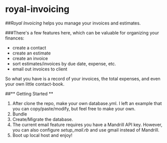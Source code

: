 royal-invoicing
===============

##*Royal Invoicing* helps you manage your invoices and estimates.

###There's a few features here, which can be valuable for organizing your finances:

- create a contact
- create an estimate
- create an invoice
- sort estimates/invoices by due date, expense, etc.
- email out invoices to client

So what you have is a record of your invoices, the total expenses, and even your own little contact-book.

##** Getting Started **

1. After clone the repo, make your own database.yml. I left an example that you can copy/paste/modify, but feel free to make your own.
2. Bundle
3. Create/Migrate the database.
4. The current email feature requires you have a Mandrill API key. However, you can also configure *setup_mail.rb* and use gmail instead of Mandrill.
5. Boot up local host and enjoy!